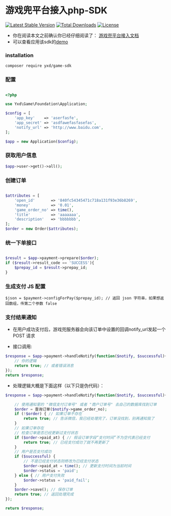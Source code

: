 # 游戏兜平台接入php-SDK

[![Latest Stable Version](https://poser.pugx.org/yxd/game-sdk/v/stable)](https://packagist.org/packages/yxd/game-sdk)
[![Total Downloads](https://poser.pugx.org/yxd/game-sdk/downloads)](https://packagist.org/packages/yxd/game-sdk)
[![License](https://poser.pugx.org/yxd/game-sdk/license)](https://packagist.org/packages/yxd/game-sdk)


- 你在阅读本文之前确认你已经仔细阅读了： [游戏兜平台接入文档](https://github.com/youxidou/doc/blob/master/development_doc.md)
- 可以查看应用该sdk的[demo](https://github.com/youxidou/game-php-demo)

### installation

```
composer require yxd/game-sdk
```

### 配置

```php

<?php

use Yxd\Game\Foundation\Application;

$config = [
    'app_key'    => 'aserfasfe',
    'app_secret' => 'asdfawefasfasefas',
    'notify_url' => 'http://www.baidu.com',
];

$app = new Application($config);

```

### 获取用户信息

```php
$app->user->get()->all();
```

### 创建订单

```php

$attributes = [
    'open_id'       => '840fc54345471c718a131f93e36b8269',
    'money'         => '0.01',
    'game_order_no' => time(),
    'title'         => 'aaaaaaa',
    'description'   => 'bbbbbbb',
];
$order = new Order($attributes);

```

### 统一下单接口

```php

$result = $app->payment->prepare($order);
if ($result->result_code == 'SUCCESS'){
    $prepay_id = $result->prepay_id;
}
```


### 生成支付 JS 配置

```
$json = $payment->configForPay($prepay_id); // 返回 json 字符串，如果想返回数组，传第二个参数 false
```

### 支付结果通知

- 在用户成功支付后，游戏兜服务器会向该订单中设置的回调notify_url发起一个 POST 请求

- 接口调用:

```php
$response = $app->payment->handleNotify(function($notify, $successful){
    // 你的逻辑
    return true; // 或者错误消息
});
return $response;
```

- 处理逻辑大概是下面这样（以下只是伪代码）：

```php
$response = $app->payment->handleNotify(function($notify, $successful){

	// 使用通知里的 "微信支付订单号" 或者 "商户订单号" 去自己的数据库找到订单
    $order = 查询订单($notify->game_order_no); 
    if (!$order) { // 如果订单不存在
        return true; // 告诉微信，我已经处理完了，订单没找到，别再通知我了
    }
    // 如果订单存在
    // 检查订单是否已经更新过支付状态
    if ($order->paid_at) { // 假设订单字段“支付时间”不为空代表已经支付
        return true; // 已经支付成功了就不再更新了
    }
    // 用户是否支付成功
    if ($successful) {
        // 不是已经支付状态则修改为已经支付状态
        $order->paid_at = time(); // 更新支付时间为当前时间
        $order->status = 'paid';
    } else { // 用户支付失败
        $order->status = 'paid_fail';
    }
    $order->save(); // 保存订单
    return true; // 返回处理完成
});	

return $response;
```
